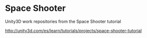 # Space Shooter 
Unity3D work repositories from the Space Shooter  tutorial 

http://unity3d.com/es/learn/tutorials/projects/space-shooter-tutorial

